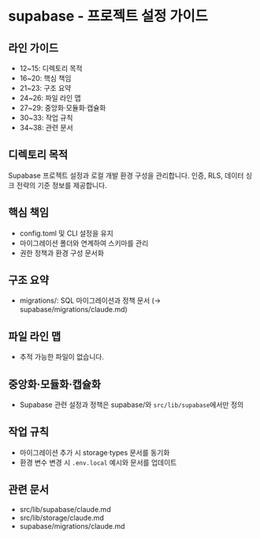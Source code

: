 # supabase - 프로젝트 설정 가이드

## 라인 가이드
- 12~15: 디렉토리 목적
- 16~20: 핵심 책임
- 21~23: 구조 요약
- 24~26: 파일 라인 맵
- 27~29: 중앙화·모듈화·캡슐화
- 30~33: 작업 규칙
- 34~38: 관련 문서

## 디렉토리 목적
Supabase 프로젝트 설정과 로컬 개발 환경 구성을 관리합니다.
인증, RLS, 데이터 싱크 전략의 기준 정보를 제공합니다.

## 핵심 책임
- config.toml 및 CLI 설정을 유지
- 마이그레이션 폴더와 연계하여 스키마를 관리
- 권한 정책과 환경 구성 문서화

## 구조 요약
- migrations/: SQL 마이그레이션과 정책 문서 (→ supabase/migrations/claude.md)

## 파일 라인 맵
- 추적 가능한 파일이 없습니다.

## 중앙화·모듈화·캡슐화
- Supabase 관련 설정과 정책은 supabase/와 `src/lib/supabase`에서만 정의

## 작업 규칙
- 마이그레이션 추가 시 storage·types 문서를 동기화
- 환경 변수 변경 시 `.env.local` 예시와 문서를 업데이트

## 관련 문서
- src/lib/supabase/claude.md
- src/lib/storage/claude.md
- supabase/migrations/claude.md
